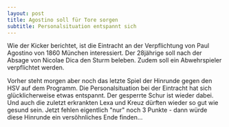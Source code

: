 ```yaml
---
layout: post
title: Agostino soll für Tore sorgen
subtitle: Personalsituation entspannt sich
---
```


Wie der Kicker berichtet, ist die Eintracht an der Verpflichtung von Paul Agostino von 1860 München interessiert. Der 28jährige soll nach der Absage von Nicolae Dica den Sturm beleben. Zudem soll ein Abwehrspieler verpflichtet werden.

Vorher steht morgen aber noch das letzte Spiel der Hinrunde gegen den HSV auf dem Programm. Die Personalsituation bei der Eintracht hat sich glücklicherweise etwas entspannt. Der gesperrte Schur ist wieder dabei. Und auch die zuletzt erkrankten Lexa und Kreuz dürften wieder so gut wie gesund sein. Jetzt fehlen eigentlich "nur" noch 3 Punkte - dann würde diese Hinrunde ein versöhnliches Ende finden...
